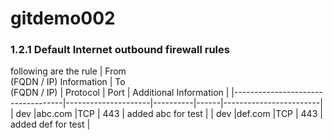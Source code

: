 # gitdemo002


### 1.2.1 Default Internet outbound firewall rules

following are the rule
| From<br />(FQDN / IP) Information | To<br />(FQDN / IP) | Protocol | Port | Additional Information |
|-----------------------------------|---------------------|----------|------|------------------------|
| dev                               |abc.com              |TCP       | 443  | added abc for test     |
| dev                               |def.com              |TCP       | 443  | added def for test     |
